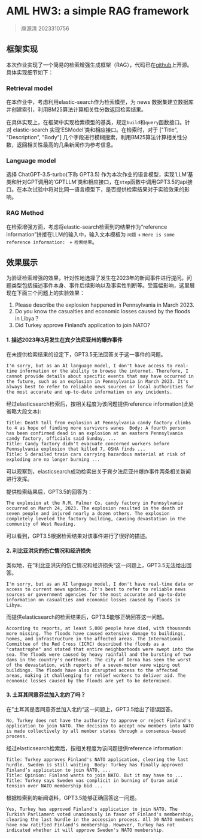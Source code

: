 # AML HW3: a simple RAG framework
> 庾源清 2023310756

## 框架实现

本次作业实现了一个简易的检索增强生成框架（RAG），代码已在[github](https://github.com/yuyq18/ToyRAG)上开源。具体实现细节如下：

### Retrieval model

在本作业中，考虑利用elastic-search作为检索模型，为 news 数据集建立数据库并创建索引，利用BM25算法计算相关性分数返回检索结果。

在具体实现上，在框架中实现检索模型的基类，规定`build`和`query`函数接口。针对 elastic-search 实现‘ESModel’类和相应接口。在检索时，对于 ["Title", "Description", "Body"] 几个字段进行模糊搜索，利用BM25算法计算相关性分数，返回相关性最高的几条新闻作为参考信息。


### Language model

选择 ChatGPT-3.5-turbo(下称 GPT3.5) 作为本次作业的语言模型，实现‘LLM’基类和针对GPT调用的‘GPTLLM’类和相应接口，在`step`函数中调用GPT3.5的api接口。在本次试验中将对比同一语言模型下，是否提供检索结果对于实验效果的影响。

### RAG Method

在检索增强方面，考虑将elastic-search检索到的结果作为“reference information”拼接在LLM的输入中，输入文本模板为 `问题` + `Here is some reference information: ` + `检索结果`。


## 效果展示

为验证检索增强的效果，针对性地选择了发生在2023年的新闻事件进行提问。问题类型包括描述事件本身、事件后续影响以及事实性判断等。受篇幅影响，这里展现在下面三个问题上的实验效果：

1. Please describe the explosion happened in Pennsylvania in March 2023.
2. Do you know the casualties and economic losses caused by the floods in Libya？
3. Did Turkey approve Finland’s application to join NATO?

#### 1. 描述2023年3月发生在宾夕法尼亚州的爆炸事件

在未提供检索结果的设定下，GPT3.5无法回答关于这一事件的问题。

```
I'm sorry, but as an AI language model, I don't have access to real-time information or the ability to browse the internet. Therefore, I cannot provide details about specific events that may have occurred in the future, such as an explosion in Pennsylvania in March 2023. It's always best to refer to reliable news sources or local authorities for the most accurate and up-to-date information on any incidents.
```

经过elasticsearch检索后，按相关程度为该问题提供reference information(此处省略大段文本):

```
Title: Death toll from explosion at Pennsylvania candy factory climbs to 4 as hope of finding more survivors wanes  Body: A fourth person has been confirmed dead in an explosion at an eastern Pennsylvania candy factory, officials said Sunday, ...
Title: Candy factory didn't evacuate concerned workers before Pennsylvania explosion that killed 7, OSHA finds ... 
Title: 5 derailed train cars carrying hazardous material at risk of exploding are no longer burning ...
```

可以观察到，elasticsearch成功检索出关于宾夕法尼亚州爆炸事件两条相关新闻进行发挥。

提供检索结果后，GPT3.5的回答为：
```
The explosion at the R.M. Palmer Co. candy factory in Pennsylvania occurred on March 24, 2023. The explosion resulted in the death of seven people and injured nearly a dozen others. The explosion completely leveled the factory building, causing devastation in the community of West Reading.
```

可以看到，GPT3.5根据检索结果对该事件进行了很好的描述。


#### 2. 利比亚洪灾的伤亡情况和经济损失

类似地，在”利比亚洪灾的伤亡情况和经济损失“这一问题上，GPT3.5无法给出回答。

```
I'm sorry, but as an AI language model, I don't have real-time data or access to current news updates. It's best to refer to reliable news sources or government agencies for the most accurate and up-to-date information on casualties and economic losses caused by floods in Libya.
```

而提供elasticsearch的检索结果后，GPT3.5能够正确回答这一问题。

```
According to reports, at least 5,000 people have died, with thousands more missing. The floods have caused extensive damage to buildings, homes, and infrastructure in the affected areas. The International Committee of the Red Cross (ICRC) described the floods as a "catastrophe" and stated that entire neighborhoods were swept into the sea. The floods were caused by heavy rainfall and the bursting of two dams in the country's northeast. The city of Derna has seen the worst of the devastation, with reports of a seven-meter wave wiping out buildings. The floods have also disrupted access to the affected areas, making it challenging for relief workers to deliver aid. The economic losses caused by the floods are yet to be determined.
```


#### 3. 土耳其同意芬兰加入北约了吗？

在”土耳其是否同意芬兰加入北约“这一问题上，GPT3.5给出了错误回答。

```
No, Turkey does not have the authority to approve or reject Finland's application to join NATO. The decision to accept new members into NATO is made collectively by all member states through a consensus-based process.
```

经过elasticsearch检索后，按相关程度为该问题提供reference information:

```
Title: Turkey approves Finland's NATO application, clearing the last hurdle. Sweden is still waiting  Body: Turkey has finally approved Finland’s application to join NATO, ...
Title: Opinion: Finland wants to join NATO. But it may have to ...
Title: Turkey says Sweden was complicit in burning of Quran amid tension over NATO membership bid ...
```

根据检索到的新闻语料，GPT3.5能够正确回答这一问题。

```
Yes, Turkey has approved Finland's application to join NATO. The Turkish Parliament voted unanimously in favor of Finland's membership, clearing the last hurdle in the accession process. All 30 NATO members have now ratified Finland's membership. However, Turkey has not indicated whether it will approve Sweden's NATO membership.
```


